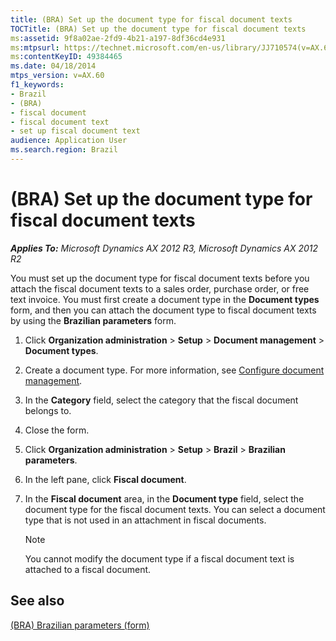 ```yaml
---
title: (BRA) Set up the document type for fiscal document texts
TOCTitle: (BRA) Set up the document type for fiscal document texts
ms:assetid: 9f8a02ae-2fd9-4b21-a197-8df36cd4e931
ms:mtpsurl: https://technet.microsoft.com/en-us/library/JJ710574(v=AX.60)
ms:contentKeyID: 49384465
ms.date: 04/18/2014
mtps_version: v=AX.60
f1_keywords:
- Brazil
- (BRA)
- fiscal document
- fiscal document text
- set up fiscal document text
audience: Application User
ms.search.region: Brazil
---
```


# (BRA) Set up the document type for fiscal document texts 


_**Applies To:** Microsoft Dynamics AX 2012 R3, Microsoft Dynamics AX 2012 R2_

You must set up the document type for fiscal document texts before you attach the fiscal document texts to a sales order, purchase order, or free text invoice. You must first create a document type in the **Document types** form, and then you can attach the document type to fiscal document texts by using the **Brazilian parameters** form.

1.  Click **Organization administration** \> **Setup** \> **Document management** \> **Document types**.

2.  Create a document type. For more information, see [Configure document management](configure-document-management.md).

3.  In the **Category** field, select the category that the fiscal document belongs to.

4.  Close the form.

5.  Click **Organization administration** \> **Setup** \> **Brazil** \> **Brazilian parameters**.

6.  In the left pane, click **Fiscal document**.

7.  In the **Fiscal document** area, in the **Document type** field, select the document type for the fiscal document texts. You can select a document type that is not used in an attachment in fiscal documents.
    

    > [!NOTE]
    > <P>You cannot modify the document type if a fiscal document text is attached to a fiscal document.</P>



## See also

[(BRA) Brazilian parameters (form)](https://technet.microsoft.com/en-us/library/jj822920\(v=ax.60\))

  


